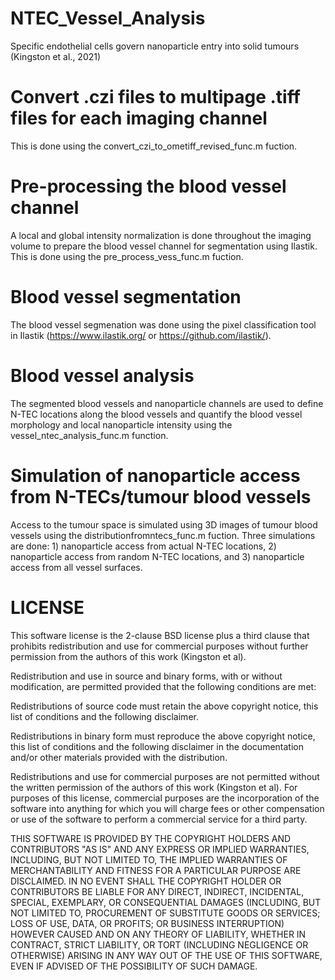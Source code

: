 # NTEC_Vessel_Analysis
Specific endothelial cells govern nanoparticle entry into solid tumours (Kingston et al., 2021)

# Convert .czi files to multipage .tiff files for each imaging channel
This is done using the convert_czi_to_ometiff_revised_func.m fuction. 

# Pre-processing the blood vessel channel
A local and global intensity normalization is done throughout the imaging volume to prepare the blood vessel channel for segmentation using Ilastik. This is done using the pre_process_vess_func.m fuction. 

# Blood vessel segmentation 
The blood vessel segmenation was done using the pixel classification tool in Ilastik (https://www.ilastik.org/ or https://github.com/ilastik/). 

# Blood vessel analysis
The segmented blood vessels and nanoparticle channels are used to define N-TEC locations along the blood vessels and quantify the blood vessel morphology and local nanoparticle intensity using the vessel_ntec_analysis_func.m function. 

# Simulation of nanoparticle access from N-TECs/tumour blood vessels 
Access to the tumour space is simulated using 3D images of tumour blood vessels using the distributionfromntecs_func.m fuction. Three simulations are done: 1) nanoparticle access from actual N-TEC locations, 2) nanoparticle access from random N-TEC locations, and 3) nanoparticle access from all vessel surfaces. 

# LICENSE

This software license is the 2-clause BSD license plus a third clause that prohibits redistribution and use for commercial purposes without further permission from the authors of this work (Kingston et al).

Redistribution and use in source and binary forms, with or without modification, are permitted provided that the following conditions are met:

Redistributions of source code must retain the above copyright notice, this list of conditions and the following disclaimer.

Redistributions in binary form must reproduce the above copyright notice, this list of conditions and the following disclaimer in the documentation and/or other materials provided with the distribution.

Redistributions and use for commercial purposes are not permitted without the written permission of the authors of this work (Kingston et al). For purposes of this license, commercial purposes are the incorporation of the software into anything for which you will charge fees or other compensation or use of the software to perform a commercial service for a third party.

THIS SOFTWARE IS PROVIDED BY THE COPYRIGHT HOLDERS AND CONTRIBUTORS "AS IS" AND ANY EXPRESS OR IMPLIED WARRANTIES, INCLUDING, BUT NOT LIMITED TO, THE IMPLIED WARRANTIES OF MERCHANTABILITY AND FITNESS FOR A PARTICULAR PURPOSE ARE DISCLAIMED. IN NO EVENT SHALL THE COPYRIGHT HOLDER OR CONTRIBUTORS BE LIABLE FOR ANY DIRECT, INDIRECT, INCIDENTAL, SPECIAL, EXEMPLARY, OR CONSEQUENTIAL DAMAGES (INCLUDING, BUT NOT LIMITED TO, PROCUREMENT OF SUBSTITUTE GOODS OR SERVICES; LOSS OF USE, DATA, OR PROFITS; OR BUSINESS INTERRUPTION) HOWEVER CAUSED AND ON ANY THEORY OF LIABILITY, WHETHER IN CONTRACT, STRICT LIABILITY, OR TORT (INCLUDING NEGLIGENCE OR OTHERWISE) ARISING IN ANY WAY OUT OF THE USE OF THIS SOFTWARE, EVEN IF ADVISED OF THE POSSIBILITY OF SUCH DAMAGE.
